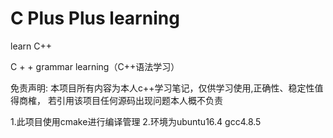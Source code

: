 # C Plus Plus learning
learn C++ 
   
C + + grammar learning（C++语法学习）

免责声明:
本项目所有内容为本人c++学习笔记，仅供学习使用,正确性、稳定性值得商榷，
若引用该项目任何源码出现问题本人概不负责


1.此项目使用cmake进行编译管理
2.环境为ubuntu16.4 gcc4.8.5
